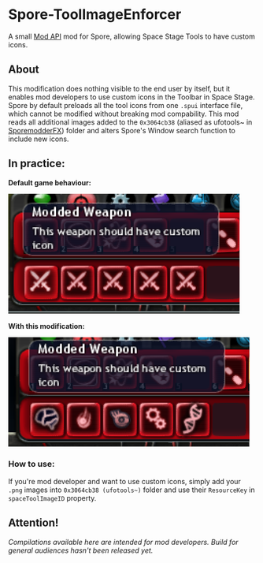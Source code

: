# Spore-ToolImageEnforcer
A small [Mod API](https://github.com/emd4600/Spore-ModAPI) mod for Spore, allowing Space Stage Tools to have custom icons.

## About
This modification does nothing visible to the end user by itself, but it enables mod developers to use custom icons in the Toolbar in Space Stage.
Spore by default preloads all the tool icons from one `.spui` interface file, which cannot be modified without breaking mod compability.
This mod reads all additional images added to the `0x3064cb38` (aliased as ufotools~ in [SporemodderFX](https://github.com/emd4600/SporeModder-FX)) folder and alters Spore's Window search function to include new icons.

## In practice:
__Default game behaviour:__

![mainWindowImage](./resources/exampleWithout.PNG?raw=true)

__With this modification:__

![mainWindowImage](./resources/exampleWith.PNG?raw=true)

### How to use:
If you're mod developer and want to use custom icons, simply add your `.png` images into `0x3064cb38 (ufotools~)` folder and use their `ResourceKey` in `spaceToolImageID` property.

## Attention!
_Compilations available here are intended for mod developers. Build for general audiences hasn't been released yet._
